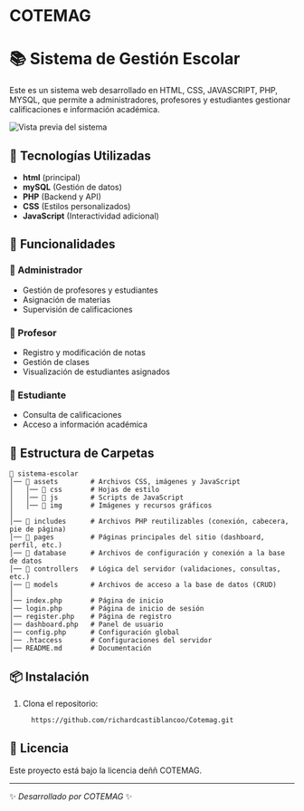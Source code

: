 # COTEMAG

# 📚 Sistema de Gestión Escolar

Este es un sistema web desarrollado en HTML, CSS, JAVASCRIPT, PHP, MYSQL, que permite a administradores, profesores y estudiantes gestionar calificaciones e información académica.

![Vista previa del sistema](./assets/img/portada-cotemag.webp)

## 🚀 Tecnologías Utilizadas
- **html** (principal)
- **mySQL** (Gestión de datos)
- **PHP** (Backend y API)
- **CSS** (Estilos personalizados)
- **JavaScript** (Interactividad adicional)

## 📌 Funcionalidades
### 🔹 Administrador
- Gestión de profesores y estudiantes
- Asignación de materias
- Supervisión de calificaciones

### 🔹 Profesor
- Registro y modificación de notas
- Gestión de clases
- Visualización de estudiantes asignados

### 🔹 Estudiante
- Consulta de calificaciones
- Acceso a información académica

## 📂 Estructura de Carpetas
```
📁 sistema-escolar
│── 📁 assets        # Archivos CSS, imágenes y JavaScript
│   │── 📁 css       # Hojas de estilo
│   │── 📁 js        # Scripts de JavaScript
│   │── 📁 img       # Imágenes y recursos gráficos
│
│── 📁 includes      # Archivos PHP reutilizables (conexión, cabecera, pie de página)
│── 📁 pages         # Páginas principales del sitio (dashboard, perfil, etc.)
│── 📁 database      # Archivos de configuración y conexión a la base de datos
│── 📁 controllers   # Lógica del servidor (validaciones, consultas, etc.)
│── 📁 models        # Archivos de acceso a la base de datos (CRUD)
│
│── index.php       # Página de inicio
│── login.php       # Página de inicio de sesión
│── register.php    # Página de registro
│── dashboard.php   # Panel de usuario
│── config.php      # Configuración global
│── .htaccess       # Configuraciones del servidor
│── README.md       # Documentación
```

## 📦 Instalación
1. Clona el repositorio:
   ```bash
     https://github.com/richardcastiblancoo/Cotemag.git
   ```


## 📜 Licencia
Este proyecto está bajo la licencia deññ COTEMAG.

---
✨ _Desarrollado por COTEMAG_ ✨
